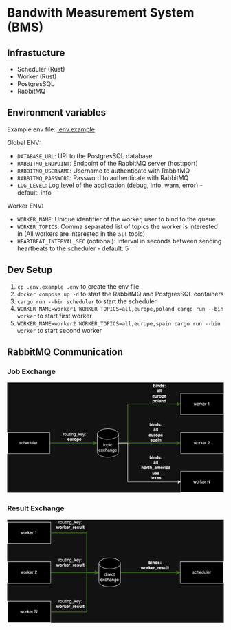 # Bandwith Measurement System (BMS)

## Infrastucture

- Scheduler (Rust)
- Worker (Rust)
- PostgresSQL
- RabbitMQ

## Environment variables

Example env file: [.env.example](./.env.example)

Global ENV:

- `DATABASE_URL`: URI to the PostgresSQL database
- `RABBITMQ_ENDPOINT`: Endpoint of the RabbitMQ server (host:port)
- `RABBITMQ_USERNAME`: Username to authenticate with RabbitMQ
- `RABBITMQ_PASSWORD`: Password to authenticate with RabbitMQ
- `LOG_LEVEL`: Log level of the application (debug, info, warn, error) - default: info

Worker ENV:

- `WORKER_NAME`: Unique identifier of the worker, user to bind to the queue
- `WORKER_TOPICS`: Comma separated list of topics the worker is interested in (All workers are interested in the `all` topic)
- `HEARTBEAT_INTERVAL_SEC` (optional): Interval in seconds between sending heartbeats to the scheduler - default: 5

## Dev Setup

1. `cp .env.example .env` to create the env file
1. `docker compose up -d` to start the RabbitMQ and PostgresSQL containers
1. `cargo run --bin scheduler` to start the scheduler
1. `WORKER_NAME=worker1 WORKER_TOPICS=all,europe,poland cargo run --bin worker` to start first worker
1. `WORKER_NAME=worker2 WORKER_TOPICS=all,europe,spain cargo run --bin worker` to start second worker

## RabbitMQ Communication

### Job Exchange

![Job Exchange](./docs/bms_queue_job_1.drawio.png)

### Result Exchange

![Result Exchange](./docs/bms_queue_results_1.drawio.png)
